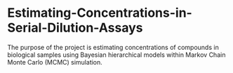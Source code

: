 # Estimating-Concentrations-in-Serial-Dilution-Assays
The purpose of the project is estimating concentrations of compounds in biological samples using Bayesian hierarchical models within Markov Chain Monte Carlo (MCMC) simulation.


